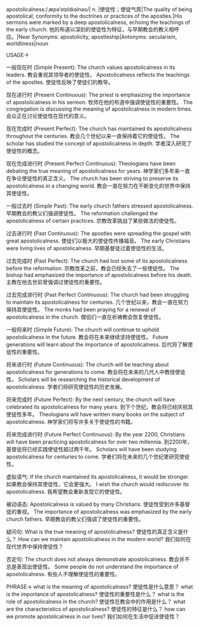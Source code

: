 apostolicalness:/ˌæpəˈstɒlɪkəlnəs/| n. |使徒性；使徒气质|The quality of being apostolical; conformity to the doctrines or practices of the apostles.|His sermons were marked by a deep apostolicalness, echoing the teachings of the early church. 他的布道以深刻的使徒性为特征，与早期教会的教义相呼应。|Near Synonyms: apostolicity, apostleship|Antonyms: secularism, worldliness|noun

USAGE->

一般现在时 (Simple Present):
The church values apostolicalness in its leaders.  教会重视其领导者的使徒性。
Apostolicalness reflects the teachings of the apostles. 使徒性反映了使徒们的教导。

现在进行时 (Present Continuous):
The priest is emphasizing the importance of apostolicalness in his sermon.  牧师在他的布道中强调使徒性的重要性。
The congregation is discussing the meaning of apostolicalness in modern times.  会众正在讨论使徒性在现代的意义。

现在完成时 (Present Perfect):
The church has maintained its apostolicalness throughout the centuries. 教会几个世纪以来一直保持着它的使徒性。
The scholar has studied the concept of apostolicalness in depth. 学者深入研究了使徒性的概念。

现在完成进行时 (Present Perfect Continuous):
Theologians have been debating the true meaning of apostolicalness for years.  神学家们多年来一直在争论使徒性的真正含义。
The church has been striving to preserve its apostolicalness in a changing world. 教会一直在努力在不断变化的世界中保持其使徒性。


一般过去时 (Simple Past):
The early church fathers stressed apostolicalness. 早期教会的教父们强调使徒性。
The reformation challenged the apostolicalness of certain practices.  宗教改革挑战了某些做法的使徒性。

过去进行时 (Past Continuous):
The apostles were spreading the gospel with great apostolicalness. 使徒们以极大的使徒性传播福音。
The early Christians were living lives of apostolicalness. 早期基督徒过着使徒性的生活。


过去完成时 (Past Perfect):
The church had lost some of its apostolicalness before the reformation.  宗教改革之前，教会已经失去了一些使徒性。
The bishop had emphasized the importance of apostolicalness before his death. 主教在他去世前曾强调过使徒性的重要性。

过去完成进行时 (Past Perfect Continuous):
The church had been struggling to maintain its apostolicalness for centuries.  几个世纪以来，教会一直在努力保持其使徒性。
The monks had been praying for a renewal of apostolicalness in the church. 僧侣们一直在祈祷教会恢复使徒性。


一般将来时 (Simple Future):
The church will continue to uphold apostolicalness in the future.  教会将在未来继续坚持使徒性。
Future generations will learn about the importance of apostolicalness. 后代将了解使徒性的重要性。


将来进行时 (Future Continuous):
The church will be teaching about apostolicalness for generations to come.  教会将在未来的几代人中教授使徒性。
Scholars will be researching the historical development of apostolicalness.  学者们将研究使徒性的历史发展。


将来完成时 (Future Perfect):
By the next century, the church will have celebrated its apostolicalness for many years.  到下个世纪，教会将已经庆祝其使徒性多年。
Theologians will have written many books on the subject of apostolicalness.  神学家们将写许多关于使徒性的书籍。

将来完成进行时 (Future Perfect Continuous):
By the year 2200, Christians will have been practicing apostolicalness for over two millennia. 到2200年，基督徒将已经实践使徒性超过两千年。
Scholars will have been studying apostolicalness for centuries to come. 学者们将在未来的几个世纪里研究使徒性。

虚拟语气:
If the church maintained its apostolicalness, it would be stronger. 如果教会保持其使徒性，它会更强大。
I wish the church would rediscover its apostolicalness. 我希望教会重新发现它的使徒性。

被动语态:
Apostolicalness is valued by many Christians. 使徒性受到许多基督徒的重视。
The importance of apostolicalness was emphasized by the early church fathers. 早期教会的教父们强调了使徒性的重要性。

疑问句:
What is the true meaning of apostolicalness? 使徒性的真正含义是什么？
How can we maintain apostolicalness in the modern world? 我们如何在现代世界中保持使徒性？


否定句:
The church does not always demonstrate apostolicalness. 教会并不总是表现出使徒性。
Some people do not understand the importance of apostolicalness. 有些人不理解使徒性的重要性。


PHRASE->
what is the meaning of apostolicalness? 使徒性是什么意思？
what is the importance of apostolicalness? 使徒性的重要性是什么？
what is the role of apostolicalness in the church? 使徒性在教会中的作用是什么？
what are the characteristics of apostolicalness? 使徒性的特征是什么？
how can we promote apostolicalness in our lives? 我们如何在生活中促进使徒性？

